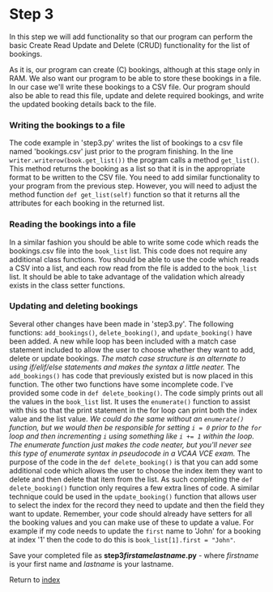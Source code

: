 # Step 3

In this step we will add functionality so that our program can perform the basic 
Create Read Update and Delete (CRUD) functionality for the list of bookings.

As it is, our program can create (C) bookings, although at this stage only in RAM. We
also want our program to be able to store these bookings in a file. In our case 
we'll write these bookings to a CSV file. Our program should also be able to read this
file, update and delete required bookings, and write the updated booking details back to 
the file.

### Writing the bookings to a file

The code example in 'step3.py' writes the list of bookings to a csv file named 'bookings.csv' 
 just prior to the program finishing. In the line `writer.writerow(book.get_list())` the 
program calls a method `get_list()`. This method returns the booking as a list so that it is
in the appropriate format to be written to the CSV file. 
You need to add similar functionality to your program from the previous step. However, you 
will need to adjust the method function `def get_list(self)` function so that it returns all the
attributes for each booking in the returned list.

### Reading the bookings into a file

In a similar fashion you should be able to write some code which reads the bookings.csv file
into the `book_list` list. This code does not require any additional class functions. You should 
be able to use the code which reads a CSV into a list, and each row read from the file is 
added to the `book_list` list. It should be able to take advantage of the validation which 
already exists in the class setter functions. 

### Updating and deleting bookings

Several other changes have been made in 'step3.py'. The following functions: `add_bookings()`, 
`delete_booking()`, and 
 `update_booking()` have been added. A new while loop has been included with a match case
statement included to allow the user to choose whether they want to add, delete or update bookings.
_The match case structure is an alternate to using if/elif/else statements and makes the syntax
a little neater._
The `add_bookings()` has code that previously existed but is now placed in this function. 
The other
two functions have some incomplete code. I've provided some code in `def delete_booking()`. The 
code simply prints out all the values in the `book_list` list. It uses the `enumerate()` function
to assist with this so that the print statement in the for loop can print both the index value
and the list value. _We could do the same without an `enumerate()` function, but we would then be
responsible for setting `i = 0` prior to the `for` loop and then incrementing `i` using 
something like `i += 1` within
the loop. The enumerate function just makes the code neater, but you'll never see this type
of enumerate syntax in pseudocode in a VCAA VCE exam._ The purpose of the code in the 
`def delete_booking()` is that you can add some additional code which allows the user to
choose the index item they want to delete and then delete that item from the list. As such 
completing the `def delete_booking()` function only requires a few extra lines of code. A 
similar technique could be used in the `update_booking()` function that allows user to 
select the index for the record they need to update and then the field they want to update.
Remember, your code should already have setters for all the booking values and you can 
make use of these to update a value. For example if my code needs to update the `first` name
to 'John' for a booking at index '1' then the code to do this is `book_list[1].first = "John"`.

Save your completed file as **step3*firstamelastname*.py** - where _firstname_ is your first 
name and _lastname_ is your lastname. 

Return to [index](../README.md)
